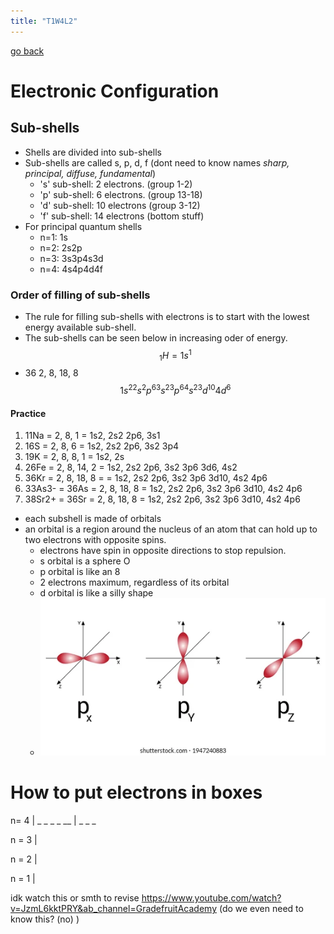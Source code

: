 ```yaml
---
title: "T1W4L2"
---
```

[go back](notes/subsections/chem.md)

# Electronic Configuration
## Sub-shells
- Shells are divided into sub-shells
- Sub-shells are called s, p, d, f (dont need to know names *sharp, principal, diffuse, fundamental*)
	- 's' sub-shell: 2 electrons. (group 1-2)
	- 'p' sub-shell: 6 electrons. (group 13-18)
	- 'd' sub-shell: 10 electrons (group 3-12)
	- 'f' sub-shell: 14 electrons (bottom stuff)
- For principal quantum shells
	- n=1: 1s
	- n=2: 2s2p
	- n=3: 3s3p4s3d
	- n=4: 4s4p4d4f
### Order of filling of sub-shells
- The rule for filling sub-shells with electrons is to start with the lowest energy available sub-shell.
- The sub-shells can be seen below in increasing oder of energy.$$_1H = 1s^1$$
- 36 2, 8, 18, 8
$$1s^22s^2p^63s^23p^64s^23d^{10}4d^6$$
#### Practice
1. 11Na = 2, 8, 1 = 1s2, 2s2 2p6, 3s1
2. 16S = 2, 8, 6 = 1s2, 2s2 2p6, 3s2 3p4
3. 19K = 2, 8, 8, 1 = 1s2, 2s
4. 26Fe = 2, 8, 14, 2 = 1s2, 2s2 2p6, 3s2 3p6 3d6, 4s2
5. 36Kr = 2, 8, 18, 8 = = 1s2, 2s2 2p6, 3s2 3p6 3d10, 4s2 4p6
6. 33As3- = 36As = 2, 8, 18, 8 = 1s2, 2s2 2p6, 3s2 3p6 3d10, 4s2 4p6
7. 38Sr2+ = 36Sr = 2, 8, 18, 8 = 1s2, 2s2 2p6, 3s2 3p6 3d10, 4s2 4p6

- each subshell is made of orbitals
- an orbital is a region around the nucleus of an atom that can hold up to two electrons with opposite spins.
	- electrons have spin in opposite directions to stop repulsion.
	- s orbital is a sphere O
	- p orbital is like an 8
	- 2 electrons maximum, regardless of its orbital
	- d orbital is like a silly shape
	- ![](content/notes/images/Pasted%20image%2020230228124915.png)

# How to put electrons in boxes
n= 4 | \_ \_ \_ \_ \__ 
|          \_ \_ \_

n = 3 |

n = 2 |



n = 1 |

idk watch this or smth to revise https://www.youtube.com/watch?v=JzmL6kktPRY&ab_channel=GradefruitAcademy
(do we even need to know this? (no) )